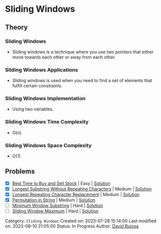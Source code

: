 # Sliding Windows

## Theory

### Sliding Windows

- Sliding windows is a technique where you use two pointers that either move towards each other or away from each other.

### Sliding Windows Applications

- Sliding windows is used when you need to find a set of elements that fulfill certain constraints.

### Sliding Windows Implementation

- Using two variables.

### Sliding Windows Time Complexity

- O(n)

### Sliding Windows Space Complexity

- O(1)

## Problems

- [x] [Best Time to Buy and Sell Stock](https://leetcode.com/problems/best-time-to-buy-and-sell-stock/) | Easy | [Solution](../../../src/easy/best_time_to_buy_and_sell_stock.rs)
- [x] [Longest Substring Without Repeating Characters](https://leetcode.com/problems/longest-substring-without-repeating-characters/) | Medium | [Solution](../../../src/medium/longest_substring_without_repeating_characters.rs)
- [x] [Longest Repeating Character Replacement](https://leetcode.com/problems/longest-repeating-character-replacement/) | Medium | [Solution](../../../src/medium/longest_repeating_character_replacement.rs)
- [x] [Permutation in String](https://leetcode.com/problems/permutation-in-string/) | Medium | [Solution](../../../src/medium/permutation_in_string.rs)
- [ ] [Minimum Window Substring](https://leetcode.com/problems/minimum-window-substring/) | Hard | [Solution](../../../src/hard/minimum_window_substring.rs)
- [ ] [Sliding Window Maximum](https://leetcode.com/problems/sliding-window-maximum/) | Hard | [Solution](../../../src/hard/sliding_window_maximum.rs)

Category: `Sliding Windows`
Created on: 2023-07-28 15:14:00
Last modified on: 2023-08-10 21:05:00
Status: In Progress
Author: [David Bujosa](https://github.com/bujosa)
